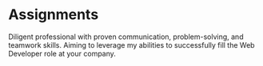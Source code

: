 # Assignments
Diligent professional with proven communication, problem-solving, and teamwork skills.
Aiming to leverage my abilities to successfully fill the Web Developer role at your
company.
